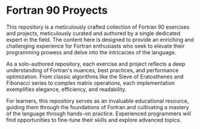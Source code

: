 
#  Fortran 90 Proyects

This repository is a meticulously crafted collection of Fortran 90 exercises and projects, meticulously curated and authored by a single dedicated expert in the field. The content here is designed to provide an enriching and challenging experience for Fortran enthusiasts who seek to elevate their programming prowess and delve into the intricacies of the language.

As a solo-authored repository, each exercise and project reflects a deep understanding of Fortran's nuances, best practices, and performance optimization. From classic algorithms like the Sieve of Eratosthenes and Fibonacci series to complex matrix operations, each implementation exemplifies elegance, efficiency, and readability.

For learners, this repository serves as an invaluable educational resource, guiding them through the foundations of Fortran and cultivating a mastery of the language through hands-on practice. Experienced programmers will find opportunities to fine-tune their skills and explore advanced topics.

